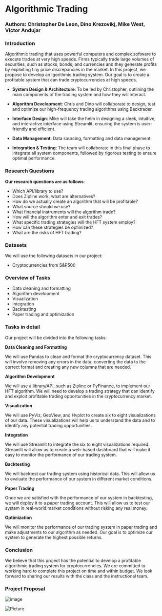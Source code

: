 # Algorithmic Trading

### Authors: Christopher De Leon, Dino Krezovikj, Mike West, Victor Andujar

### Introduction

Algorithmic trading that uses powerful computers and complex software to execute trades at very high speeds. Firms typically trade large volumes of securities, such as stocks, bonds, and currencies and they generate profits by exploiting tiny price discrepancies in the market. In this project, we propose to develop an lgorithmic trading system. Our goal is to create a profitable system that can trade cryptocurrencies at high speeds.  

* **System Design & Architecture**: To be led by Christopher, outlining the main components of the trading system and how they will interact.

* **Algorithm Development**: Chris and Dino will collaborate to design, test and optimize our high-frequency trading algorithms using Backtrader.

* **Interface Design**: Mike will take the helm in designing a sleek, intuitive, and interactive interface using Streamlit, ensuring the system is user-friendly and efficient.

* **Data Management**: Data sourcing, formatting and data management.

* **Integration & Testing**: The team will collaborate in this final phase to integrate all system components, followed by rigorous testing to ensure optimal performance.

### Research Questions
**Our research questions are as follows**:
* Which API/library to use?
* Does Zipline work, what are alternatives?
* How do we actually create an algorithm that will be profitable?
* What source should we use?
* What financial instruments will the algorithm trade?
* How will the algorithm enter and exit trades?
* What specific trading strategies will the HFT system employ?
* How can these strategies be optimized?
* What are the risks of HFT trading?

### Datasets
We will use the following datasets in our project:
* Cryptocurrencies from S&P500

### Overview of Tasks
* Data cleaning and formatting
* Algorithm development
* Visualization
* Integration
* Backtesting
* Paper trading and optimization

### Tasks in detail

Our project will be divided into the following tasks:

**Data Cleaning and Formatting**

We will use Pandas to clean and format the cryptocurrency dataset. This will involve removing any errors in the data, converting the data to the correct format and creating any new columns that are needed.

**Algorithm Development**

We will use a library/API, such as Zipline or PyFinance, to implement our HFT algorithm. We will need to develop a trading strategy that can identify and exploit profitable trading opportunities in the cryptocurrency market.

**Visualization**

We will use PyViz, GeoView, and Hvplot to create six to eight visualizations of our data. These visualizations will help us to understand the data and to identify any potential trading opportunities.

**Integration**

We will use Streamlit to integrate the six to eight visualizations required. Streamlit will allow us to create a web-based dashboard that will make it easy to monitor the performance of our trading system.

**Backtesting**

We will backtest our trading system using historical data. This will allow us to evaluate the performance of our system in different market conditions.

**Paper Trading**

Once we are satisfied with the performance of our system in backtesting, we will deploy it to a paper trading account. This will allow us to test our system in real-world market conditions without risking any real money.

**Optimization**

We will monitor the performance of our trading system in paper trading and make adjustments to our algorithm as needed. Our goal is to optimize our system to generate the highest possible returns.

### Conclusion

We believe that this project has the potential to develop a profitable algorithmic trading system for cryptocurrencies. We are committed to working hard to complete this project on time and within budget. We look forward to sharing our results with the class and the instructional team.

### Project Proposal

![image](https://github.com/Chrisdeleon91/HFT-Project-1/assets/22796940/be26560c-0d7f-40be-be7a-b16c52159081)

![Picture](https://www.columbia.edu/content/themes/custom/columbia/assets/img/cu-header.svg)
